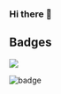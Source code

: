 ### Hi there 👋

<!--
**heftif/heftif** is a ✨ _special_ ✨ repository because its `README.md` (this file) appears on your GitHub profile.

Here are some ideas to get you started:

- 🔭 I’m currently working on ...
- 🌱 I’m currently learning ...
- 👯 I’m looking to collaborate on ...
- 🤔 I’m looking for help with ...
- 💬 Ask me about ...
- 📫 How to reach me: ...
- 😄 Pronouns: ...
- ⚡ Fun fact: ...
-->


## Badges
[<img src=https://github.com/heftif/heftif/assets/100215387/e460e349-8523-4ed5-b1b5-3df83971d026>](https://www.credly.com/badges/7fd1f4fc-0e57-4f61-8409-8eaf8289f601/public_url)

![badge](https://github.com/heftif/heftif/assets/100215387/434c3fa9-2f46-4301-883b-954526c0cc0d)
